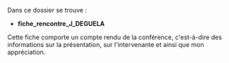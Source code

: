 Dans ce dossier se trouve :

-  **fiche_rencontre_J_DEGUELA**

Cette fiche comporte un compte rendu de la conférence, c'est-à-dire des informations sur la présentation, sur l'intervenante et ainsi que mon appréciation.
